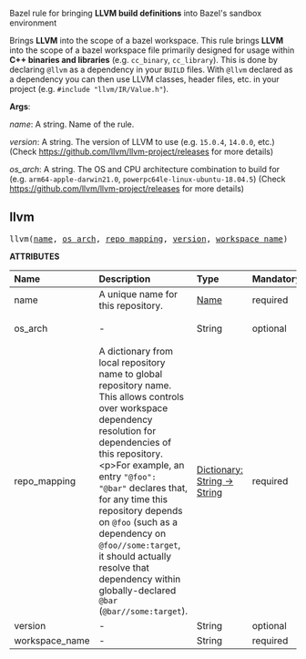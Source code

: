 <!-- Generated with Stardoc: http://skydoc.bazel.build -->


Bazel rule for bringing **LLVM build definitions** into Bazel's sandbox environment

Brings **LLVM** into the scope of a bazel workspace.
This rule brings **LLVM** into the scope of a bazel workspace file primarily
designed for usage within **C++ binaries and libraries** (e.g. `cc_binary`,
`cc_library`). This is done by declaring `@llvm` as a dependency in your `BUILD`
files. With `@llvm` declared as a dependency you can then use LLVM classes, header
files, etc. in your project (e.g. `#include "llvm/IR/Value.h"`).

**Args**:

  _name_: A string. Name of the rule.

  _version_: A string. The version of LLVM to use (e.g. `15.0.4`, `14.0.0`, etc.) (Check
  https://github.com/llvm/llvm-project/releases for more details)

  _os_arch_: A string. The OS and CPU architecture combination to build for (e.g.
  `arm64-apple-darwin21.0`, `powerpc64le-linux-ubuntu-18.04.5`) (Check
  https://github.com/llvm/llvm-project/releases for more details)


<a id="llvm"></a>

## llvm

<pre>
llvm(<a href="#llvm-name">name</a>, <a href="#llvm-os_arch">os_arch</a>, <a href="#llvm-repo_mapping">repo_mapping</a>, <a href="#llvm-version">version</a>, <a href="#llvm-workspace_name">workspace_name</a>)
</pre>



**ATTRIBUTES**


| Name  | Description | Type | Mandatory | Default |
| :------------- | :------------- | :------------- | :------------- | :------------- |
| <a id="llvm-name"></a>name |  A unique name for this repository.   | <a href="https://bazel.build/concepts/labels#target-names">Name</a> | required |  |
| <a id="llvm-os_arch"></a>os_arch |  -   | String | optional | <code>"arm64-apple-darwin21.0"</code> |
| <a id="llvm-repo_mapping"></a>repo_mapping |  A dictionary from local repository name to global repository name. This allows controls over workspace dependency resolution for dependencies of this repository.&lt;p&gt;For example, an entry <code>"@foo": "@bar"</code> declares that, for any time this repository depends on <code>@foo</code> (such as a dependency on <code>@foo//some:target</code>, it should actually resolve that dependency within globally-declared <code>@bar</code> (<code>@bar//some:target</code>).   | <a href="https://bazel.build/rules/lib/dict">Dictionary: String -> String</a> | required |  |
| <a id="llvm-version"></a>version |  -   | String | optional | <code>"15.0.4"</code> |
| <a id="llvm-workspace_name"></a>workspace_name |  -   | String | required |  |


